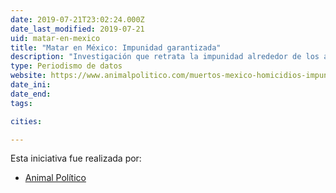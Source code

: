 ```yaml
---
date: 2019-07-21T23:02:24.000Z
date_last_modified: 2019-07-21
uid: matar-en-mexico
title: "Matar en México: Impunidad garantizada"
description: "Investigación que retrata la impunidad alrededor de los asesinatos que se comenten en México"
type: Periodismo de datos
website: https://www.animalpolitico.com/muertos-mexico-homicidios-impunidad/
date_ini: 
date_end: 
tags:

cities: 

---
```


Esta iniciativa fue realizada por:

- [Animal Político](/i/animal-politico.html)
